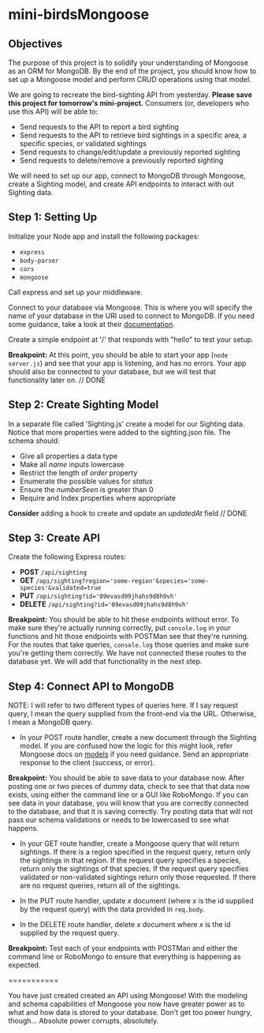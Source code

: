 # mini-birdsMongoose
## Objectives
The purpose of this project is to solidify your understanding of Mongoose as an ORM for MongoDB.  By the end of the project, you should know how to set up a Mongoose model and perform CRUD operations using that model.

We are going to recreate the bird-sighting API from yesterday. **Please save this project for tomorrow's mini-project.** Consumers (or, developers who use this API) will be able to:

 * Send requests to the API to report a bird sighting
 * Send requests to the API to retrieve bird sightings in a specific area, a specific species, or validated sightings
 * Send requests to change/edit/update a previously reported sighting
 * Send requests to delete/remove a previously reported sighting

We will need to set up our app, connect to MongoDB through Mongoose, create a Sighting model, and create API endpoints to interact with out Sighting data.

## Step 1: Setting Up

Initialize your Node app and install the following packages:
 * `express`
 * `body-parser`
 * `cors`
 * `mongoose`

Call express and set up your middleware.

Connect to your database via Mongoose.  This is where you will specify the name of your database in the URI used to connect to MongoDB.  If you need some guidance, take a look at their [documentation](http://mongoosejs.com/docs/guide.html).

Create a simple endpoint at '/' that responds with "hello" to test your setup.

**Breakpoint:** At this point, you should be able to start your app (`node server.js`) and see that your app is listening, and has no errors.  Your app should also be connected to your database, but we will test that functionality later on.
// DONE

## Step 2: Create Sighting Model

In a separate file called 'Sighting.js' create a model for our Sighting data. Notice that more properties were added to the sighting.json file. The schema should:

 * Give all properties a data type
 * Make all _name_ inputs lowercase
 * Restrict the length of _order_ property
 * Enumerate the possible values for _status_
 * Ensure the _numberSeen_ is greater than 0
 * Require and Index properties where appropriate

**Consider** adding a hook to create and update an _updatedAt_ field
// DONE


## Step 3: Create API

Create the following Express routes:

 * **POST** `/api/sighting`
 * **GET** `/api/sighting?region='some-region'&species='some-species'&validated=true`
 * **PUT** `/api/sighting?id='09evasd09jhahs9d8h9vh'`
 * **DELETE** `/api/sighting?id='09evasd09jhahs9d8h9vh'`

**Breakpoint:** You should be able to hit these endpoints without error.  To make sure they're actually running correctly, put `console.log` in your functions and hit those endpoints with POSTMan see that they're running.  For the routes that take queries, `console.log` those queries and make sure you're getting them correctly.  We have not connected these routes to the database yet.  We will add that functionality in the next step.

## Step 4: Connect API to MongoDB

NOTE: I will refer to two different types of queries here.  If I say request query, I mean the query supplied from the front-end via the URL.  Otherwise, I mean a MongoDB query.

 - In your POST route handler, create a new document through the Sighting model.  If you are confused how the logic for this might look, refer Mongoose docs on [models](http://mongoosejs.com/docs/models.html) if you need guidance. Send an appropriate response to the client (success, or error).

**Breakpoint:** You should be able to save data to your database now.  After posting one or two pieces of dummy data, check to see that that data now exists, using either the command line or a GUI like RoboMongo. If you can see data in your database, you will know that you are correctly connected to the database, and that it is saving correctly. Try posting data that will not pass our schema validations or needs to be lowercased to see what happens.

 - In your GET route handler, create a Mongoose query that will return sightings.  If there is a region specified in the request query, return only the sightings in that region.  If the request query specifies a species, return only the sightings of that species. If the request query specifies validated or non-validated sightings return only those requested.  If there are no request queries, return all of the sightings.

 - In the PUT route handler, update *x* document (where *x* is the id supplied by the request query) with the data provided in `req.body`.

 - In the DELETE route handler, delete *x* document where *x* is the id supplied by the request query.

**Breakpoint:** Test each of your endpoints with POSTMan and either the command line or RoboMongo to ensure that everything is happening as expected.

===========

You have just created created an API using Mongoose! With the modeling and schema capabilities of Mongoose you now have greater power as to what and how data is stored to your database. Don't get too power hungry, though... Absolute power corrupts, absolutely.
